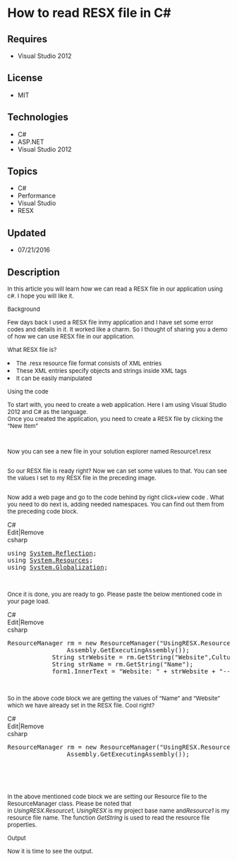 # How to read RESX file in C#
## Requires
- Visual Studio 2012
## License
- MIT
## Technologies
- C#
- ASP.NET
- Visual Studio 2012
## Topics
- C#
- Performance
- Visual Studio
- RESX
## Updated
- 07/21/2016
## Description

<p><span style="font-size:small">In this article you will learn how we can read a RESX file in our application using c#. I hope you will like it.<br>
</span></p>
<p><span style="font-size:small">Background</span></p>
<p><span style="font-size:small">Few days back I used a RESX file inmy application and I have set some error codes and details in it. It worked like a charm. So I thought of sharing you a demo of how we can use RESX file in our application.</span></p>
<p><span style="font-size:small">What RESX file is?</span></p>
<li><span style="font-size:small">The .resx resource file format consists of XML entries</span>
</li><li><span style="font-size:small">These XML entries specify objects and strings inside XML tags</span>
</li><li><span style="font-size:small">It can be easily manipulated</span>
<p><span style="font-size:small">Using the code</span></p>
<p><span style="font-size:small">To start with, you need to create a web application. Here I am using Visual Studio 2012 and C# as the language.</span><br>
<span style="font-size:small">Once you created the application, you need to create a RESX file by clicking the &ldquo;New Item&rdquo;</span></p>
<p><span style="font-size:small"><img src="-usingresxfileincsharp1.png" alt=""></span></p>
<p><span style="font-size:small"><img src="-usingresxfileincsharp2.png" alt=""></span></p>
<p><span style="font-size:small">Now you can see a new file in your solution explorer named Resource1.resx</span></p>
<p><span style="font-size:small"><img src="-usingresxfileincsharp3.png" alt=""></span></p>
<p><span style="font-size:small">So our RESX file is ready right? Now we can set some values to that.&nbsp;You can see the values I set to my RESX file in the preceding image.</span></p>
<p><span style="font-size:small"><img src="-usingresxfileincsharp4.png" alt=""></span></p>
<p><span style="font-size:small">Now add a web page and go to the code behind by right click&#43;view code . What you need to do next is, adding needed namespaces. You can find out them from the preceding code block.</span></p>
<div>
<div class="syntaxhighlighter csharp" id="highlighter_829970">
<div class="scriptcode">
<div class="pluginEditHolder" pluginCommand="mceScriptCode">
<div class="title"><span>C#</span></div>
<div class="pluginLinkHolder"><span class="pluginEditHolderLink">Edit</span>|<span class="pluginRemoveHolderLink">Remove</span></div>
<span class="hidden">csharp</span>

<div class="preview">
<pre class="js">using&nbsp;<a class="libraryLink" href="https://msdn.microsoft.com/en-US/library/System.Reflection.aspx" target="_blank" title="Auto generated link to System.Reflection">System.Reflection</a>;&nbsp;
using&nbsp;<a class="libraryLink" href="https://msdn.microsoft.com/en-US/library/System.Resources.aspx" target="_blank" title="Auto generated link to System.Resources">System.Resources</a>;&nbsp;
using&nbsp;<a class="libraryLink" href="https://msdn.microsoft.com/en-US/library/System.Globalization.aspx" target="_blank" title="Auto generated link to System.Globalization">System.Globalization</a>;&nbsp;
</pre>
</div>
</div>
</div>
<div class="endscriptcode">&nbsp;</div>
</div>
</div>
<p><span style="font-size:small">Once it is done, you are ready to go. Please paste the below mentioned code in your page load.</span></p>
<div>
<div class="syntaxhighlighter csharp" id="highlighter_474100">
<div class="scriptcode">
<div class="pluginEditHolder" pluginCommand="mceScriptCode">
<div class="title"><span>C#</span></div>
<div class="pluginLinkHolder"><span class="pluginEditHolderLink">Edit</span>|<span class="pluginRemoveHolderLink">Remove</span></div>
<span class="hidden">csharp</span>

<div class="preview">
<pre class="js">ResourceManager&nbsp;rm&nbsp;=&nbsp;<span class="js__operator">new</span>&nbsp;ResourceManager(<span class="js__string">&quot;UsingRESX.Resource1&quot;</span>,&nbsp;
&nbsp;&nbsp;&nbsp;&nbsp;&nbsp;&nbsp;&nbsp;&nbsp;&nbsp;&nbsp;&nbsp;&nbsp;&nbsp;&nbsp;&nbsp;&nbsp;Assembly.GetExecutingAssembly());&nbsp;
&nbsp;&nbsp;&nbsp;&nbsp;&nbsp;&nbsp;&nbsp;&nbsp;&nbsp;&nbsp;&nbsp;&nbsp;<span class="js__object">String</span>&nbsp;strWebsite&nbsp;=&nbsp;rm.GetString(<span class="js__string">&quot;Website&quot;</span>,CultureInfo.CurrentCulture);&nbsp;
&nbsp;&nbsp;&nbsp;&nbsp;&nbsp;&nbsp;&nbsp;&nbsp;&nbsp;&nbsp;&nbsp;&nbsp;<span class="js__object">String</span>&nbsp;strName&nbsp;=&nbsp;rm.GetString(<span class="js__string">&quot;Name&quot;</span>);&nbsp;
&nbsp;&nbsp;&nbsp;&nbsp;&nbsp;&nbsp;&nbsp;&nbsp;&nbsp;&nbsp;&nbsp;&nbsp;form1.InnerText&nbsp;=&nbsp;<span class="js__string">&quot;Website:&nbsp;&quot;</span>&nbsp;&#43;&nbsp;strWebsite&nbsp;&#43;&nbsp;<span class="js__string">&quot;--Name:&nbsp;&quot;</span>&nbsp;&#43;&nbsp;strName;&nbsp;
</pre>
</div>
</div>
</div>
<div class="endscriptcode">&nbsp;</div>
</div>
</div>
<p><span style="font-size:small">So in the above code block we are getting the values of &ldquo;Name&rdquo; and &ldquo;Website&rdquo; which we have already set in the RESX file. Cool right?</span></p>
<div>
<div class="syntaxhighlighter csharp" id="highlighter_404127">
<div class="scriptcode">
<div class="pluginEditHolder" pluginCommand="mceScriptCode">
<div class="title"><span>C#</span></div>
<div class="pluginLinkHolder"><span class="pluginEditHolderLink">Edit</span>|<span class="pluginRemoveHolderLink">Remove</span></div>
<span class="hidden">csharp</span>

<div class="preview">
<pre class="js">ResourceManager&nbsp;rm&nbsp;=&nbsp;<span class="js__operator">new</span>&nbsp;ResourceManager(<span class="js__string">&quot;UsingRESX.Resource1&quot;</span>,&nbsp;
&nbsp;&nbsp;&nbsp;&nbsp;&nbsp;&nbsp;&nbsp;&nbsp;&nbsp;&nbsp;&nbsp;&nbsp;&nbsp;&nbsp;&nbsp;&nbsp;Assembly.GetExecutingAssembly());</pre>
</div>
</div>
</div>
<div class="endscriptcode">&nbsp;</div>
<br>
<table border="0" cellspacing="0" cellpadding="0">
<tbody>
</tbody>
</table>
</div>
</div>
<p><span style="font-size:small">In the above mentioned code block we are setting our Resource file to the ResourceManager class. Please be noted that in&nbsp;<em>UsingRESX.Resource1</em>,&nbsp;<em>UsingRESX</em>&nbsp;is my project base name and<em>Resource1</em>&nbsp;is
 my resource file name. The function&nbsp;<em>GetString</em>&nbsp;is used to read the resource file properties.&nbsp;</span></p>
<p><span style="font-size:small">Output</span></p>
<p><span style="font-size:small">Now it is time to see the output.</span></p>
<p><span style="font-size:small"><img src="-usingresxfileincsharp5.png" alt=""></span></p>
</li>